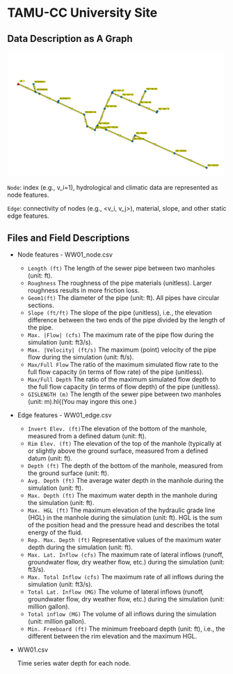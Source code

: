 # TAMU-CC University Site

## Data Description as A Graph

<img width="500" alt="university site" src="https://github.com/VV123/AI4Hydro/blob/main/imgs/WW01.png">

`Node`: index (e.g., v_i=1), hydrological and climatic data are represented as node features. 

`Edge`: connectivity of nodes (e.g., <v_i, v_j>), material, slope, and other static edge features. 


## Files and Field Descriptions

- Node features - WW01_node.csv
  - `Length (ft)` The length of the sewer pipe between two manholes (unit: ft).
  - `Roughness` The roughness of the pipe materials (unitless). Larger roughness results in more friction loss. 
  - `Geom1(ft)` The diameter of the pipe (unit: ft). All pipes have circular sections.
  - `Slope (ft/ft)` The slope of the pipe (unitless), i.e., the elevation difference between the two ends of the pipe divided by the length of the pipe. 
  - `Max. |Flow| (cfs)` The maximum rate of the pipe flow during the simulation (unit: ft3/s).  
  - `Max. |Velocity| (ft/s)` The maximum (point) velocity of the pipe flow during the simulation (unit: ft/s). 
  - `Max/Full Flow` The ratio of the maximum simulated flow rate to the full flow capacity (in terms of flow rate) of the pipe (unitless). 
  - `Max/Full Depth` The ratio of the maximum simulated flow depth to the full flow capacity (in terms of flow depth) of the pipe (unitless).
  - `GISLENGTH (m)` The length of the sewer pipe between two manholes (unit: m).hl{(You may ingore this one.)

- Edge features - WW01_edge.csv
  - `Invert Elev. (ft)`The elevation of the bottom of the manhole, measured from a defined datum (unit: ft).
  - `Rim Elev. (ft)`  The elevation of the top of the manhole (typically at or slightly above the ground surface, measured from a defined datum (unit: ft).   
  - `Depth (ft)` The depth of the bottom of the manhole, measured from the ground surface (unit: ft). 
  - `Avg. Depth (ft)`  The average water depth in the manhole during the simulation (unit: ft). 
  - `Max. Depth (ft)`  The maximum water depth in the manhole during the simulation (unit: ft).
  - `Max. HGL (ft)` The maximum elevation of the hydraulic grade line (HGL) in the manhole during the simulation (unit: ft). HGL is the sum of the position head and the pressure head and describes the total energy of the fluid.
  - `Rep. Max. Depth (ft)` Representative values of the maximum water depth during the simulation (unit: ft).
  - `Max. Lat. Inflow (cfs)` The maximum rate of lateral inflows (runoff, groundwater flow, dry weather flow, etc.) during the simulation (unit: ft3/s). 
  - `Max. Total Inflow (cfs)` The maximum rate of all inflows during the simulation (unit: ft3/s). 
  - `Total Lat. Inflow (MG)` The volume of lateral inflows (runoff, groundwater flow, dry weather flow, etc.) during the simulation (unit: million gallon). 
  - `Total inflow (MG)` The volume of all inflows during the simulation (unit: million gallon).
  - `Min. Freeboard (ft)` The minimum freeboard depth (unit: ft), i.e., the different between the rim elevation and the maximum HGL.

- WW01.csv
  
    Time series water depth for each node.

